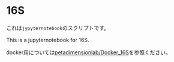 # 16S
これは`jypyternotebook`のスクリプトです。

This is a jupyternotebook for 16S.

docker用については[petadimensionlab/Docker_16S](https://github.com/petadimensionlab/Docker_16S)を参照ください。
